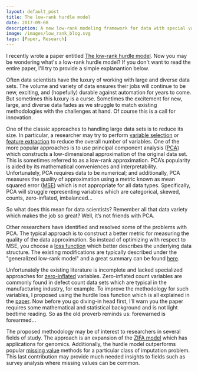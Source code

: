 ```yaml
---
layout: default_post
title: The low-rank hurdle model
date: 2017-09-08
description: A new low-rank modeling framework for data with special values.   
image: /images/low_rank_blog.svg
tags: [Paper, Research]
---
```


I recently wrote a paper  entitled <a href="https://arxiv.org/pdf/1709.01860.pdf" target="_blank">The low-rank hurdle model</a>. Now you may be wondering what's a low-rank hurdle model? If you don't want to read the entire paper, I'll try to provide a simple explanantion below.

Often data scientists have the luxury of working with large and diverse data sets. The volume and variety of data ensures their jobs will continue to be new, exciting, and (hopefully) durable against automation for years to come. But sometimes this luxury is a curse. Sometimes the excitement for new, large, and diverse data fades as we struggle to match existing methodologies with the challenges at hand. Of course this is a call for innovation.

One of the classic approaches to handling large data sets is to reduce its size. In particular, a researcher may try to perform <a href="https://en.wikipedia.org/wiki/Feature_selection" target="_blank">variable selection</a> or <a href="https://en.wikipedia.org/wiki/Feature_extraction" target="_blank">feature extraction</a> to reduce the overall number of variables. One of the more popular approaches is to use principal component analysis (<a href="https://en.wikipedia.org/wiki/Principal_component_analysis" target="_blank">PCA</a>) which constructs a low-dimensional approximation of the original data set. This is sometimes referred to as a low-rank approximation. PCA’s popularity is aided by its mathematical conveniences and interpretability. Unfortunately, PCA requires data to be numerical; and additionally, PCA measures the quality of approximation using a metric known as mean squared error (<a href="https://en.wikipedia.org/wiki/Mean_squared_error" target="_blank">MSE</a>) which is not appropriate for all data types. Specifically, PCA will struggle representing variables which are categorical, skewed, counts, zero-inflated, imbalanced...

So what does this mean for data scientists? Remember all that data variety which makes the job so great? Well, it’s not friends with PCA.

Other researchers have identified and resolved some of the problems with PCA. The typical approach is to construct a better metric for measuring the quality of the data approximation. So instead of optimizing with respect to MSE, you choose a <a href="https://en.wikipedia.org/wiki/Loss_function" target="_blank">loss function</a> which better describes the underlying data structure. The existing modifications are typically described under the "generalized low-rank model" and a great summary can be found <a href="https://web.stanford.edu/~boyd/papers/pdf/glrm.pdf" target="_blank">here</a>.

Unfortunately the existing literature is incomplete and lacked specialized approaches for <a href="https://en.wikipedia.org/wiki/Zero-inflated_model" target="_blank">zero-inflated</a> variables. Zero-inflated count variables are commonly found in defect count data sets which are typical in the manufacturing industry, for example. To improve the methodology for such variables, I proposed using the hurdle loss function which is all explained in the <a href="https://arxiv.org/pdf/1709.01860.pdf" target="_blank">paper</a>.  Now before you go diving-in head first, I’ll warn you the paper requires some mathematical and statistical background and is not light bedtime reading. So as the old proverb reminds us: forewarned is forearmed...

The proposed methodology may be of interest to researchers in several fields of study. The approach is an expansion of the <a href="https://genomebiology.biomedcentral.com/articles/10.1186/s13059-015-0805-z" target="_blank">ZIFA model</a> which has applications for genomics. Additionally, the hurdle model outperforms popular <a href="https://en.wikipedia.org/wiki/Missing_data" target="_blank">missing value</a> methods for a particular class of imputation problem. This last contribution may provide much needed insights to fields such as survey analysis where missing values can be common.
